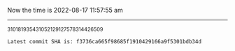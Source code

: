 Now the time is 2022-08-17 11:57:55 am

---

<small>310181935431052129127578314426509</small>

```txt
Latest commit SHA is: f3736ca665f98685f1910429166a9f5301bdb34d
```
